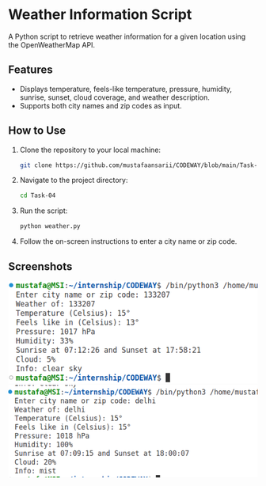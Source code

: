 # Weather Information Script

A Python script to retrieve weather information for a given location using the OpenWeatherMap API.

## Features

- Displays temperature, feels-like temperature, pressure, humidity, sunrise, sunset, cloud coverage, and weather description.
- Supports both city names and zip codes as input.

## How to Use

1. Clone the repository to your local machine:

    ```bash
    git clone https://github.com/mustafaansarii/CODEWAY/blob/main/Task-04/weather.py
    ```

2. Navigate to the project directory:

    ```bash
    cd Task-04
    ```

3. Run the script:

    ```bash
    python weather.py
    ```

4. Follow the on-screen instructions to enter a city name or zip code.

## Screenshots

![Input Example](assets/weather1.png)
![Input Example](assets/weather2.png)
